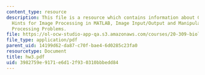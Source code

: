 ```yaml
---
content_type: resource
description: This file is a resource which contains information about Guidelines and
  Hints for Image Processing in MATLAB, Image Input/Output and Manipulation and Image
  Processing Problems.
file: https://ol-ocw-studio-app-qa.s3.amazonaws.com/courses/20-309-biological-engineering-ii-instrumentation-and-measurement-fall-2006/3982759e9171e6d12f930310bbbedd84_hw3.pdf
file_type: application/pdf
parent_uid: 14199d62-da87-c70f-bae4-6d0285c23fa0
resourcetype: Document
title: hw3.pdf
uid: 3982759e-9171-e6d1-2f93-0310bbbedd84
---
```

